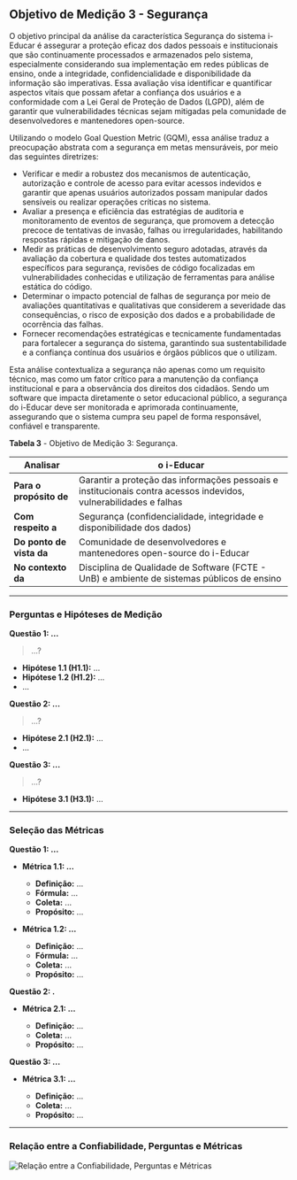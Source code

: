 <!--  Observação da Manuella

AQUI IRIAM OS OUTROS OBJETIVOS DE MEDIÇÃO (MANUTENIBILIDADE E SEGURANÇA) COM SUAS RESPECTIVAS TABELAS, PERGUNTAS, HIPÓTESES, MÉTRICAS E DIAGRAMAS
 -->
 
## Objetivo de Medição 3 - Segurança


O objetivo principal da análise da característica Segurança do sistema i-Educar é assegurar a proteção eficaz dos dados pessoais e institucionais que são continuamente processados e armazenados pelo sistema, especialmente considerando sua implementação em redes públicas de ensino, onde a integridade, confidencialidade e disponibilidade da informação são imperativas. Essa avaliação visa identificar e quantificar aspectos vitais que possam afetar a confiança dos usuários e a conformidade com a Lei Geral de Proteção de Dados (LGPD), além de garantir que vulnerabilidades técnicas sejam mitigadas pela comunidade de desenvolvedores e mantenedores open-source.

Utilizando o modelo Goal Question Metric (GQM), essa análise traduz a preocupação abstrata com a segurança em metas mensuráveis, por meio das seguintes diretrizes:

- Verificar e medir a robustez dos mecanismos de autenticação, autorização e controle de acesso para evitar acessos indevidos e garantir que apenas usuários autorizados possam manipular dados sensíveis ou realizar operações críticas no sistema.
- Avaliar a presença e eficiência das estratégias de auditoria e monitoramento de eventos de segurança, que promovem a detecção precoce de tentativas de invasão, falhas ou irregularidades, habilitando respostas rápidas e mitigação de danos.
- Medir as práticas de desenvolvimento seguro adotadas, através da avaliação da cobertura e qualidade dos testes automatizados específicos para segurança, revisões de código focalizadas em vulnerabilidades conhecidas e utilização de ferramentas para análise estática do código.
- Determinar o impacto potencial de falhas de segurança por meio de avaliações quantitativas e qualitativas que considerem a severidade das consequências, o risco de exposição dos dados e a probabilidade de ocorrência das falhas.
- Fornecer recomendações estratégicas e tecnicamente fundamentadas para fortalecer a segurança do sistema, garantindo sua sustentabilidade e a confiança contínua dos usuários e órgãos públicos que o utilizam.

Esta análise contextualiza a segurança não apenas como um requisito técnico, mas como um fator crítico para a manutenção da confiança institucional e para a observância dos direitos dos cidadãos. Sendo um software que impacta diretamente o setor educacional público, a segurança do i-Educar deve ser monitorada e aprimorada continuamente, assegurando que o sistema cumpra seu papel de forma responsável, confiável e transparente.


**Tabela 3** - Objetivo de Medição 3: Segurança.

| **Analisar**             | o i-Educar                                                                                                        |
| ------------------------ | ----------------------------------------------------------------------------------------------------------------- |
| **Para o propósito de**  | Garantir a proteção das informações pessoais e institucionais contra acessos indevidos, vulnerabilidades e falhas |
| **Com respeito a**       | Segurança (confidencialidade, integridade e disponibilidade dos dados)                                            |
| **Do ponto de vista da** | Comunidade de desenvolvedores e mantenedores open-source do i-Educar                                              |
| **No contexto da**       | Disciplina de Qualidade de Software (FCTE - UnB) e ambiente de sistemas públicos de ensino                        |

---

### Perguntas e Hipóteses de Medição

**Questão 1: ...**
> ...?

* **Hipótese 1.1 (H1.1):** ...
* **Hipótese 1.2 (H1.2):** ...
* ...

**Questão 2: ...**
> ...?

* **Hipótese 2.1 (H2.1):** ...
* ...

**Questão 3: ...**
> ...?

* **Hipótese 3.1 (H3.1):** ...

---

### Seleção das Métricas

**Questão 1: ...**

* **Métrica 1.1: ...**
    * **Definição:** ...
    * **Fórmula:** ...
    * **Coleta:** ...
    * **Propósito:** ...

* **Métrica 1.2: ...**

    * **Definição:** ...
    * **Fórmula:** ...
    * **Coleta:** ...
    * **Propósito:** ...

**Questão 2: .**

* **Métrica 2.1: ...**

    * **Definição:** ...
    * **Coleta:** ...
    * **Propósito:** ...

**Questão 3: ...**

* **Métrica 3.1: ...**

    * **Definição:** ...
    * **Coleta:** ...
    * **Propósito:** ...

---

### Relação entre a Confiabilidade, Perguntas e Métricas

![Relação entre a Confiabilidade, Perguntas e Métricas]()

